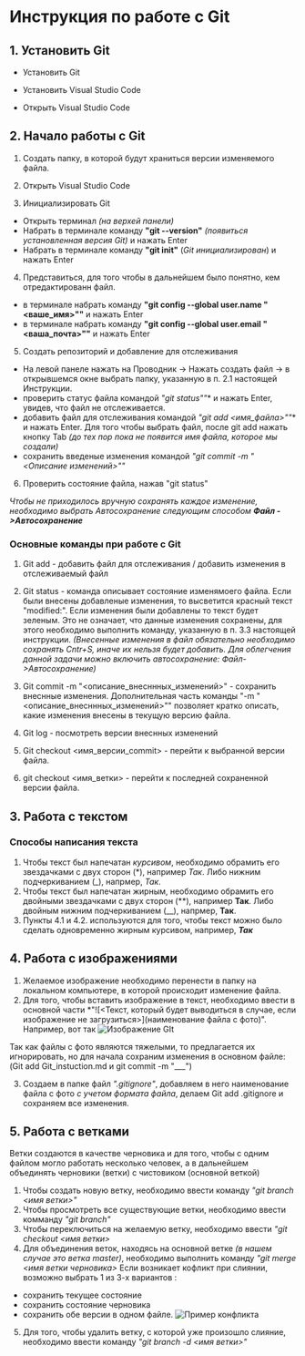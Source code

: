 # Инструкция по работе с Git

## 1. Установить Git

* Установить Git

* Установить Visual Studio Code

* Открыть Visual Studio Code

## 2. Начало работы с Git

1. Создать папку, в которой будут храниться версии изменяемого файла.

2. Открыть Visual Studio Code

3. Инициализировать Git
  - Открыть терминал *(на верхей панели)*
  - Набрать в терминале команду **"git --version"** *(появиться установленная версия Git)* и нажать Enter
  - Набрать в терминале команду **"git init"** (*Git инициализирован*) и нажать Enter

4. Представиться, для того чтобы в дальнейшем было понятно, кем отредактированн файл.
 - в терминале набрать команду **"git config --global user.name "<ваше_имя>""** и нажать Enter
 - в терминале набрать команду **"git config --global user.email "<ваша_почта>""** и нажать Enter

5. Создать репозиторий и добавление для отслеживания
 - На левой панеле нажать на Проводник -> Нажать создать файл -> в открывшемся окне выбрать папку, указанную в п. 2.1 настоящей Инструкции.
 - проверить статус файла командой *"git status""** и нажать Enter, увидев, что файл не отслеживается.
 - добавить файл для отслеживания командой *"git add <имя_файла>""** и нажать Enter. Для того чтобы выбрать файл, после git add нажать кнопку Tab *(до тех пор пока не появится имя файла, которое мы создали)*
 - сохранить введеные изменения командой *"git commit -m "<Описание изменений>""*

 6. Проверить состояние файла, нажав "git status"

 *Чтобы не приходилось вручную сохранять каждое изменение, необходимо выбрать Автосохранение следующим способом __Файл ->Автосохранение__*

### Основные команды при работе с Git

1. Git add - добавить файл для отслеживания / добавить изменения в отслеживаемый файл

2. Git status - команда описывает состояние изменямоего файла. Если были внесены добавленые изменения, то высветится красный текст "modified:". Если изменения были добавлены то текст будет зеленым. Это не означает, что данные изменения сохранены, для этого необходимо выполнить команду, указанную в п. 3.3 настоящей инструкции. *(Внесенные изменения в файл обязательно необходимо сохранять Cntr+S, иначе их нельзя будет добавить. Для облегчения данной задачи можно включить автосохранение: Файл->Автосохранение)*

3. Git commit -m "<описание_внесннных_изменений>" - сохранить внеснные изменения. Дополнительная часть команды "-m "<описание_внесннных_изменений>"" позволяет кратко описать, какие изменения внесены в текущую версию файла.

4. Git log - посмотреть версии внеснных изменений

5. Git checkout <имя_версии_commit> - перейти к выбранной версии файла.

6. git checkout <имя_ветки> - перейти к последней сохраненной версии файла.

## 3. Работа с текстом

### Способы написания текста
1. Чтобы текст был напечатан *курсивом*, необходимо обрамить его звездачками с двух сторон (*), например *Так*. Либо нижним подчеркиванием (_), напрмер, _Так_.
2. Чтобы текст был напечатан жирным, необходимо обрамить его двойными звездачками с двух сторон (**), например **Так**. Либо двойным нижним подчеркиванием (__), напрмер, __Так__.
3. Пункты 4.1 и 4.2. используются для того, чтобы текст можно было сделать одновременно жирным курсивом, например, __*Так*__ 

## 4. Работа с изображениями

1. Желаемое изображение необходимо перенести в папку на локальном компьютере, в которой происходит изменение файла.
2. Для того, чтобы вставить изображение в текст, необходимо ввести в основной части *"![<Текст, который будет выводиться в случае, если изображение не загрузиться>](наименование файла с фото)".
Например, вот так
![Изображение GIt](Git_Cat.jpeg)

Так как файлы с фото являются тяжелыми, то предлагается их игнорировать, но для начала сохраним изменения в основном файле: (Git add Git_instuction.md и git commit -m "___")

3. Создаем в папке файл *".gitignore"*, добавляем в него наименование файла с фото *с учетом формата файла*, делаем Git add .gitignore и сохраняем все изменения.

## 5. Работа с ветками

Ветки создаются в качестве черновика и для того, чтобы с одним файлом могло работать несколько человек, а в дальнейшем объединять черновики (ветки) с чистовиком (основной веткой)

1. Чтобы создать новую ветку, необходимо ввести команду *"git branch <имя ветки>"*
2. Чтобы просмотреть все существующие ветки, необходимо ввести комманду *"git branch"*
3. Чтобы переключиться на желаемую ветку, необходимо ввести *"git checkout <имя ветки>*
4. Для объединения веток, находясь на основной ветке *(в нашем случае это ветка master)*, необходимо выполнить команду *"git merge <имя ветки черновика>*
Если возникает кофликт при слиянии, возможно выбрать 1 из 3-х вариантов :
  - сохранить текущее состояние
  - сохранить состояние черновика
  - сохранить обе версии в одном файле.
  ![Пример конфликта](Merge.png)
5. Для того, чтобы удалить ветку, с которой уже произошло слияние, необходимо ввести команду *"git branch -d <имя ветки>"*